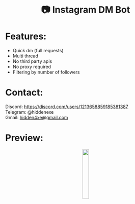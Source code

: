 <div align="center">
  <h1>📷 Instagram DM Bot</h1>
</div>
 
# Features:

- Quick dm (full requests)
- Multi thread
- No third party apis
- No proxy required
- Filtering by number of followers
 
# Contact:

Discord: https://discord.com/users/1213658859185381387
<br>
Telegram: @hiddenexe
<br>
Gmail: hidden4xe@gmail.com
 
# Preview:

<div align="center">
      <a href="https://www.youtube.com/watch?v=NrJVftVRvos">
         <img src="https://png.pngtree.com/png-vector/20221018/ourmid/pngtree-youtube-social-media-round-icon-png-image_6315993.png" style="width:20%;">
      </a>
</div>

